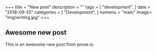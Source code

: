 +++
title = "New post"
description = ""
tags = [
    "development",
]
date = "2018-09-25"
categories = [
    "Development",
]
nomenu = "main"
image= "img/writing.jpg"
+++


## Awesome new post

This is an awesome new post from prose.io
